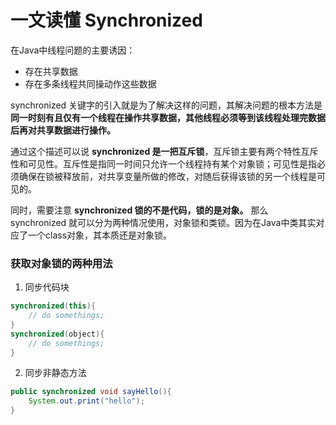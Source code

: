 # 一文读懂 Synchronized
在Java中线程问题的主要诱因：
- 存在共享数据
- 存在多条线程共同操动作这些数据

 synchronized 关键字的引入就是为了解决这样的问题，其解决问题的根本方法是**同一时刻有且仅有一个线程在操作共享数据，其他线程必须等到该线程处理完数据后再对共享数据进行操作。**

 通过这个描述可以说 **synchronized 是一把互斥锁**，互斥锁主要有两个特性互斥性和可见性。互斥性是指同一时间只允许一个线程持有某个对象锁；可见性是指必须确保在锁被释放前，对共享变量所做的修改，对随后获得该锁的另一个线程是可见的。

同时，需要注意 **synchronized 锁的不是代码，锁的是对象。** 那么 synchronized 就可以分为两种情况使用，对象锁和类锁。因为在Java中类其实对应了一个class对象，其本质还是对象锁。

### 获取对象锁的两种用法
1. 同步代码块
```java
synchronized(this){
    // do somethings;
}
synchronized(object){
    // do somethings;
}
```

2. 同步非静态方法
```java
public synchronized void sayHello(){
    System.out.print("hello");
}